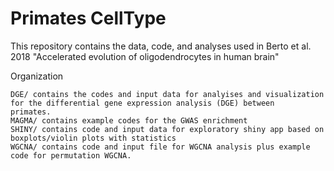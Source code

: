 # Primates CellType

This repository contains the data, code, and analyses used in Berto et al. 2018 "Accelerated evolution of oligodendrocytes in human brain"

Organization

    DGE/ contains the codes and input data for analyises and visualization for the differential gene expression analysis (DGE) between        primates. 
    MAGMA/ contains example codes for the GWAS enrichment
    SHINY/ contains code and input data for exploratory shiny app based on boxplots/violin plots with statistics 
    WGCNA/ contains code and input file for WGCNA analysis plus example code for permutation WGCNA. 
